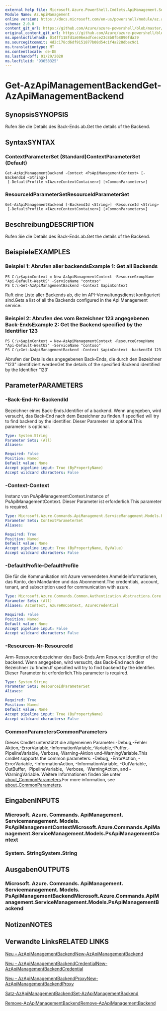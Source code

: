 ```yaml
---
external help file: Microsoft.Azure.PowerShell.Cmdlets.ApiManagement.ServiceManagement.dll-Help.xml
Module Name: Az.ApiManagement
online version: https://docs.microsoft.com/en-us/powershell/module/az.apimanagement/get-azapimanagementbackend
schema: 2.0.0
content_git_url: https://github.com/Azure/azure-powershell/blob/master/src/ApiManagement/ApiManagement/help/Get-AzApiManagementBackend.md
original_content_git_url: https://github.com/Azure/azure-powershell/blob/master/src/ApiManagement/ApiManagement/help/Get-AzApiManagementBackend.md
ms.openlocfilehash: 014ff118fd1a696eadfcece23c8b0fb8090fda39
ms.sourcegitcommit: 4d2c178cd6df9151877b08d54c1f4a228dbec9d1
ms.translationtype: MT
ms.contentlocale: de-DE
ms.lasthandoff: 01/29/2020
ms.locfileid: "93658325"
---
```

# <span data-ttu-id="f726d-101">Get-AzApiManagementBackend</span><span class="sxs-lookup"><span data-stu-id="f726d-101">Get-AzApiManagementBackend</span></span>

## <span data-ttu-id="f726d-102">Synopsis</span><span class="sxs-lookup"><span data-stu-id="f726d-102">SYNOPSIS</span></span>
<span data-ttu-id="f726d-103">Rufen Sie die Details des Back-Ends ab.</span><span class="sxs-lookup"><span data-stu-id="f726d-103">Get the details of the Backend.</span></span>

## <span data-ttu-id="f726d-104">Syntax</span><span class="sxs-lookup"><span data-stu-id="f726d-104">SYNTAX</span></span>

### <span data-ttu-id="f726d-105">ContextParameterSet (Standard)</span><span class="sxs-lookup"><span data-stu-id="f726d-105">ContextParameterSet (Default)</span></span>
```
Get-AzApiManagementBackend -Context <PsApiManagementContext> [-BackendId <String>]
 [-DefaultProfile <IAzureContextContainer>] [<CommonParameters>]
```

### <span data-ttu-id="f726d-106">ResourceIdParameterSet</span><span class="sxs-lookup"><span data-stu-id="f726d-106">ResourceIdParameterSet</span></span>
```
Get-AzApiManagementBackend [-BackendId <String>] -ResourceId <String>
 [-DefaultProfile <IAzureContextContainer>] [<CommonParameters>]
```

## <span data-ttu-id="f726d-107">Beschreibung</span><span class="sxs-lookup"><span data-stu-id="f726d-107">DESCRIPTION</span></span>
<span data-ttu-id="f726d-108">Rufen Sie die Details des Back-Ends ab.</span><span class="sxs-lookup"><span data-stu-id="f726d-108">Get the details of the Backend.</span></span>

## <span data-ttu-id="f726d-109">Beispiele</span><span class="sxs-lookup"><span data-stu-id="f726d-109">EXAMPLES</span></span>

### <span data-ttu-id="f726d-110">Beispiel 1: Abrufen aller backends</span><span class="sxs-lookup"><span data-stu-id="f726d-110">Example 1: Get all Backends</span></span>
```
PS C:\>$apimContext = New-AzApiManagementContext -ResourceGroupName "Api-Default-WestUS" -ServiceName "contoso"
PS C:\>Get-AzApiManagementBackend -Context $apimContext
```

<span data-ttu-id="f726d-111">Ruft eine Liste aller Backends ab, die im API-Verwaltungsdienst konfiguriert sind.</span><span class="sxs-lookup"><span data-stu-id="f726d-111">Gets a list of all the Backends configured in the Api Management service.</span></span>

### <span data-ttu-id="f726d-112">Beispiel 2: Abrufen des vom Bezeichner 123 angegebenen Back-Ends</span><span class="sxs-lookup"><span data-stu-id="f726d-112">Example 2: Get the Backend specified by the Identifier 123</span></span>
```
PS C:\>$apimContext = New-AzApiManagementContext -ResourceGroupName "Api-Default-WestUS" -ServiceName "contoso"
PS C:\>Get-AzApiManagementBackend -Context $apimContext -backendId 123
```

<span data-ttu-id="f726d-113">Abrufen der Details des angegebenen Back-Ends, die durch den Bezeichner "123" identifiziert werden</span><span class="sxs-lookup"><span data-stu-id="f726d-113">Get the details of the specified Backend identified by the Identifier '123'</span></span>

## <span data-ttu-id="f726d-114">Parameter</span><span class="sxs-lookup"><span data-stu-id="f726d-114">PARAMETERS</span></span>

### <span data-ttu-id="f726d-115">-Back-End-Nr</span><span class="sxs-lookup"><span data-stu-id="f726d-115">-BackendId</span></span>
<span data-ttu-id="f726d-116">Bezeichner eines Back-Ends.</span><span class="sxs-lookup"><span data-stu-id="f726d-116">Identifier of a backend.</span></span>
<span data-ttu-id="f726d-117">Wenn angegeben, wird versucht, das Back-End nach dem Bezeichner zu finden.</span><span class="sxs-lookup"><span data-stu-id="f726d-117">If specified will try to find backend by the identifier.</span></span>
<span data-ttu-id="f726d-118">Dieser Parameter ist optional.</span><span class="sxs-lookup"><span data-stu-id="f726d-118">This parameter is optional.</span></span>

```yaml
Type: System.String
Parameter Sets: (All)
Aliases:

Required: False
Position: Named
Default value: None
Accept pipeline input: True (ByPropertyName)
Accept wildcard characters: False
```

### <span data-ttu-id="f726d-119">-Context</span><span class="sxs-lookup"><span data-stu-id="f726d-119">-Context</span></span>
<span data-ttu-id="f726d-120">Instanz von PsApiManagementContext.</span><span class="sxs-lookup"><span data-stu-id="f726d-120">Instance of PsApiManagementContext.</span></span>
<span data-ttu-id="f726d-121">Dieser Parameter ist erforderlich.</span><span class="sxs-lookup"><span data-stu-id="f726d-121">This parameter is required.</span></span>

```yaml
Type: Microsoft.Azure.Commands.ApiManagement.ServiceManagement.Models.PsApiManagementContext
Parameter Sets: ContextParameterSet
Aliases:

Required: True
Position: Named
Default value: None
Accept pipeline input: True (ByPropertyName, ByValue)
Accept wildcard characters: False
```

### <span data-ttu-id="f726d-122">-DefaultProfile</span><span class="sxs-lookup"><span data-stu-id="f726d-122">-DefaultProfile</span></span>
<span data-ttu-id="f726d-123">Die für die Kommunikation mit Azure verwendeten Anmeldeinformationen, das Konto, den Mandanten und das Abonnement.</span><span class="sxs-lookup"><span data-stu-id="f726d-123">The credentials, account, tenant, and subscription used for communication with azure.</span></span>

```yaml
Type: Microsoft.Azure.Commands.Common.Authentication.Abstractions.Core.IAzureContextContainer
Parameter Sets: (All)
Aliases: AzContext, AzureRmContext, AzureCredential

Required: False
Position: Named
Default value: None
Accept pipeline input: False
Accept wildcard characters: False
```

### <span data-ttu-id="f726d-124">-Resourcen-Nr</span><span class="sxs-lookup"><span data-stu-id="f726d-124">-ResourceId</span></span>
<span data-ttu-id="f726d-125">Arm-Ressourcenbezeichner des Back-Ends.</span><span class="sxs-lookup"><span data-stu-id="f726d-125">Arm Resource Identifier of the backend.</span></span> <span data-ttu-id="f726d-126">Wenn angegeben, wird versucht, das Back-End nach dem Bezeichner zu finden.</span><span class="sxs-lookup"><span data-stu-id="f726d-126">If specified will try to find backend by the identifier.</span></span> <span data-ttu-id="f726d-127">Dieser Parameter ist erforderlich.</span><span class="sxs-lookup"><span data-stu-id="f726d-127">This parameter is required.</span></span>

```yaml
Type: System.String
Parameter Sets: ResourceIdParameterSet
Aliases:

Required: True
Position: Named
Default value: None
Accept pipeline input: True (ByPropertyName)
Accept wildcard characters: False
```

### <span data-ttu-id="f726d-128">CommonParameters</span><span class="sxs-lookup"><span data-stu-id="f726d-128">CommonParameters</span></span>
<span data-ttu-id="f726d-129">Dieses Cmdlet unterstützt die allgemeinen Parameter:-Debug,-Fehler Aktion,-ErrorVariable,-InformationVariable,-Variable,-Puffer,-PipelineVariable,-Verbose,-Warning-Aktion und-WarningVariable.</span><span class="sxs-lookup"><span data-stu-id="f726d-129">This cmdlet supports the common parameters: -Debug, -ErrorAction, -ErrorVariable, -InformationAction, -InformationVariable, -OutVariable, -OutBuffer, -PipelineVariable, -Verbose, -WarningAction, and -WarningVariable.</span></span> <span data-ttu-id="f726d-130">Weitere Informationen finden Sie unter [about_CommonParameters](https://go.microsoft.com/fwlink/?LinkID=113216).</span><span class="sxs-lookup"><span data-stu-id="f726d-130">For more information, see [about_CommonParameters](https://go.microsoft.com/fwlink/?LinkID=113216).</span></span>

## <span data-ttu-id="f726d-131">Eingaben</span><span class="sxs-lookup"><span data-stu-id="f726d-131">INPUTS</span></span>

### <span data-ttu-id="f726d-132">Microsoft. Azure. Commands. ApiManagement. Servicemanagement. Models. PsApiManagementContext</span><span class="sxs-lookup"><span data-stu-id="f726d-132">Microsoft.Azure.Commands.ApiManagement.ServiceManagement.Models.PsApiManagementContext</span></span>

### <span data-ttu-id="f726d-133">System. String</span><span class="sxs-lookup"><span data-stu-id="f726d-133">System.String</span></span>

## <span data-ttu-id="f726d-134">Ausgaben</span><span class="sxs-lookup"><span data-stu-id="f726d-134">OUTPUTS</span></span>

### <span data-ttu-id="f726d-135">Microsoft. Azure. Commands. ApiManagement. Servicemanagement. Models. PsApiManagementBackend</span><span class="sxs-lookup"><span data-stu-id="f726d-135">Microsoft.Azure.Commands.ApiManagement.ServiceManagement.Models.PsApiManagementBackend</span></span>

## <span data-ttu-id="f726d-136">Notizen</span><span class="sxs-lookup"><span data-stu-id="f726d-136">NOTES</span></span>

## <span data-ttu-id="f726d-137">Verwandte Links</span><span class="sxs-lookup"><span data-stu-id="f726d-137">RELATED LINKS</span></span>

[<span data-ttu-id="f726d-138">Neu – AzApiManagementBackend</span><span class="sxs-lookup"><span data-stu-id="f726d-138">New-AzApiManagementBackend</span></span>](./New-AzApiManagementBackend.md)

[<span data-ttu-id="f726d-139">Neu – AzApiManagementBackendCredential</span><span class="sxs-lookup"><span data-stu-id="f726d-139">New-AzApiManagementBackendCredential</span></span>](./New-AzApiManagementBackendCredential.md)

[<span data-ttu-id="f726d-140">Neu – AzApiManagementBackendProxy</span><span class="sxs-lookup"><span data-stu-id="f726d-140">New-AzApiManagementBackendProxy</span></span>](./New-AzApiManagementBackendProxy.md)

[<span data-ttu-id="f726d-141">Satz-AzApiManagementBackend</span><span class="sxs-lookup"><span data-stu-id="f726d-141">Set-AzApiManagementBackend</span></span>](./Set-AzApiManagementBackend.md)

[<span data-ttu-id="f726d-142">Remove-AzApiManagementBackend</span><span class="sxs-lookup"><span data-stu-id="f726d-142">Remove-AzApiManagementBackend</span></span>](./Remove-AzApiManagementBackend.md)

